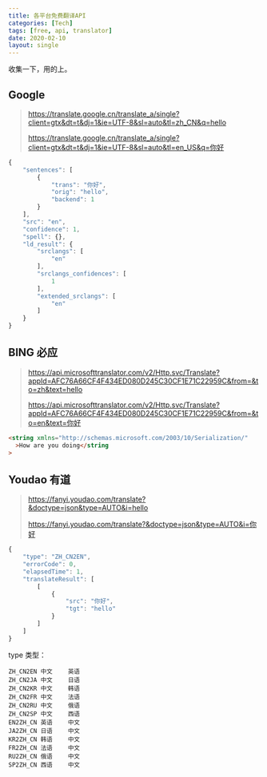 ```yaml
---
title: 各平台免费翻译API
categories: [Tech]
tags: [free, api, translator]
date: 2020-02-10
layout: single
---
```


收集一下，用的上。

<!-- more -->

## Google

> https://translate.google.cn/translate_a/single?client=gtx&dt=t&dj=1&ie=UTF-8&sl=auto&tl=zh_CN&q=hello
>
> https://translate.google.cn/translate_a/single?client=gtx&dt=t&dj=1&ie=UTF-8&sl=auto&tl=en_US&q=你好

```javascript
{
    "sentences": [
        {
            "trans": "你好",
            "orig": "hello",
            "backend": 1
        }
    ],
    "src": "en",
    "confidence": 1,
    "spell": {},
    "ld_result": {
        "srclangs": [
            "en"
        ],
        "srclangs_confidences": [
            1
        ],
        "extended_srclangs": [
            "en"
        ]
    }
}
```

## BING 必应

> https://api.microsofttranslator.com/v2/Http.svc/Translate?appId=AFC76A66CF4F434ED080D245C30CF1E71C22959C&from=&to=zh&text=hello
>
> https://api.microsofttranslator.com/v2/Http.svc/Translate?appId=AFC76A66CF4F434ED080D245C30CF1E71C22959C&from=&to=en&text=你好

```html
<string xmlns="http://schemas.microsoft.com/2003/10/Serialization/"
  >How are you doing</string
>
```

## Youdao 有道

> https://fanyi.youdao.com/translate?&doctype=json&type=AUTO&i=hello
>
> https://fanyi.youdao.com/translate?&doctype=json&type=AUTO&i=你好

```javascript
{
    "type": "ZH_CN2EN",
    "errorCode": 0,
    "elapsedTime": 1,
    "translateResult": [
        [
            {
                "src": "你好",
                "tgt": "hello"
            }
        ]
    ]
}
```

type 类型：

```
ZH_CN2EN 中文　 　英语
ZH_CN2JA 中文　 　日语
ZH_CN2KR 中文　 　韩语
ZH_CN2FR 中文　 　法语
ZH_CN2RU 中文　 　俄语
ZH_CN2SP 中文　 　西语
EN2ZH_CN 英语　 　中文
JA2ZH_CN 日语　 　中文
KR2ZH_CN 韩语　 　中文
FR2ZH_CN 法语　 　中文
RU2ZH_CN 俄语　 　中文
SP2ZH_CN 西语　 　中文
```
